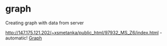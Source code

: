 # graph
Creating graph with data from server

http://147.175.121.202/~xsmetanka/public_html/97932_MS_Z6/index.html - automatic!
[Graph](http://147.175.121.202/~xsmetanka/public_html/97932_MS_Z6/index.html )

